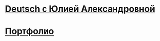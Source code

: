 # [Deutsch c Юлией Александровной](http://annacutevil.ml/dex/deutsch_wep_adapt.html)
# [Портфолио](http://annacutevil.ml/portpholy/index.html)
